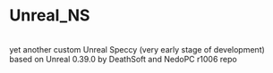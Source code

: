 # Unreal_NS
<br/> yet another custom Unreal Speccy (very early stage of development)
<br/> based on Unreal 0.39.0 by DeathSoft and NedoPC r1006 repo
